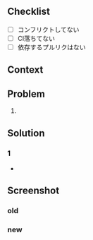 <!-- 通知したい人にメンションを追加してください -->

## Checklist
- [ ] コンフリクトしてない
- [ ] CI落ちてない
- [ ] 依存するプルリクはない

## Context
<!-- チケットURL、実装内容を記入してください -->

## Problem
<!-- 懸念点や相談したいことがあれば記入してください -->

1.

## Solution
<!-- Problemで上げたことに対する自分なりの解決策の例を選択肢として提案してください -->

### 1
- 

## Screenshot
<!-- 変更した画面の新旧スクショを貼り付けてください -->

### old

### new